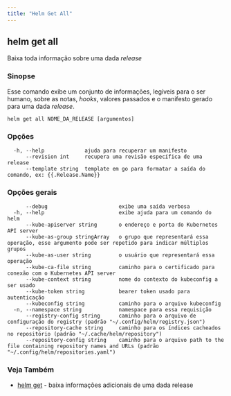 ```yaml
---
title: "Helm Get All"
---
```


## helm get all

Baixa toda informação sobre uma dada _release_

### Sinopse

Esse comando exibe um conjunto de informações, legíveis para o ser humano, sobre
as notas, _hooks_, valores passados e o manifesto gerado para uma dada _release_.


```
helm get all NOME_DA_RELEASE [argumentos]
```

### Opções

```
  -h, --help             ajuda para recuperar um manifesto
      --revision int     recupera uma revisão específica de uma release
      --template string  template em go para formatar a saída do comando, ex: {{.Release.Name}}
```

### Opções gerais

```
      --debug                       exibe uma saída verbosa
  -h, --help                        exibe ajuda para um comando do helm
      --kube-apiserver string       o endereço e porta do Kubernetes API server
      --kube-as-group stringArray   o grupo que representará essa operação, esse argumento pode ser repetido para indicar múltiplos grupos
      --kube-as-user string         o usuário que representará essa operação
      --kube-ca-file string         caminho para o certificado para conexão com o Kubernetes API server
      --kube-context string         nome do contexto do kubeconfig a ser usado
      --kube-token string           bearer token usado para autenticação
      --kubeconfig string           caminho para o arquivo kubeconfig
  -n, --namespace string            namespace para essa requisição
      --registry-config string      caminho para o arquivo de configuração do registry (padrão "~/.config/helm/registry.json")
      --repository-cache string     caminho para os índices cacheados no repositório (padrão "~/.cache/helm/repository")
      --repository-config string    caminho para o arquivo path to the file containing repository names and URLs (padrão "~/.config/helm/repositories.yaml")
```

### Veja Também

* [helm get](helm_get.md) - baixa informações adicionais de uma dada release
